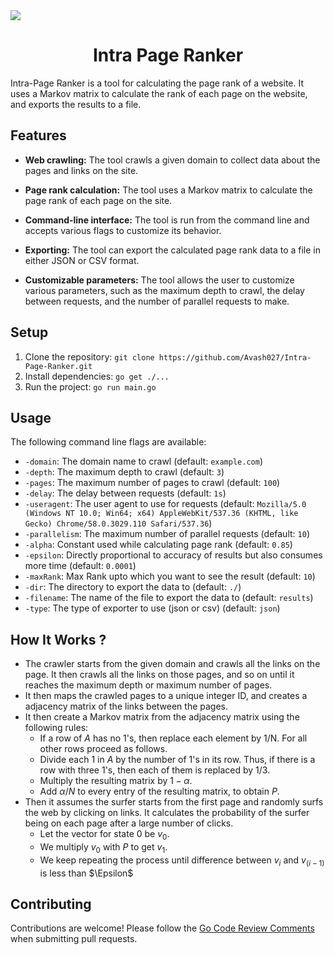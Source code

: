 <img src="https://cdn.jsdelivr.net/gh/avash027/assets/crawler.webp">

# <center> Intra Page Ranker </center>

Intra-Page Ranker is a tool for calculating the page rank of a website. It uses a Markov matrix to calculate the rank of each page on the website, and exports the results to a file.

## Features

- **Web crawling:** The tool crawls a given domain to collect data about the pages and links on the site.

- **Page rank calculation:** The tool uses a Markov matrix to calculate the page rank of each page on the site.

- **Command-line interface:** The tool is run from the command line and accepts various flags to customize its behavior.

- **Exporting:** The tool can export the calculated page rank data to a file in either JSON or CSV format.

- **Customizable parameters:** The tool allows the user to customize various parameters, such as the maximum depth to crawl, the delay between requests, and the number of parallel requests to make.


## Setup

1. Clone the repository: `git clone https://github.com/Avash027/Intra-Page-Ranker.git`
2. Install dependencies: `go get ./...`
3. Run the project: `go run main.go`

## Usage

The following command line flags are available:

- `-domain`: The domain name to crawl (default: `example.com`)
- `-depth`: The maximum depth to crawl (default: `3`)
- `-pages`: The maximum number of pages to crawl (default: `100`)
- `-delay`: The delay between requests (default: `1s`)
- `-useragent`: The user agent to use for requests (default: `Mozilla/5.0 (Windows NT 10.0; Win64; x64) AppleWebKit/537.36 (KHTML, like Gecko) Chrome/58.0.3029.110 Safari/537.36`)
- `-parallelism`: The maximum number of parallel requests (default: `10`)
- `-alpha`: Constant used while calculating page rank (default: `0.85`)
- `-epsilon`: Directly proportional to accuracy of results but also consumes more time (default: `0.0001`)
- `-maxRank`: Max Rank upto which you want to see the result (default: `10`)
- `-dir`: The directory to export the data to (default: `./`)
- `-filename`: The name of the file to export the data to (default: `results`)
- `-type`: The type of exporter to use (json or csv) (default: `json`)



## How It Works ?

- The crawler starts from the given domain and crawls all the links on the page. It then crawls all the links on those pages, and so on until it reaches the maximum depth or maximum number of pages.
- It then maps the crawled pages to a unique integer ID, and creates a adjacency matrix of the links between the pages.
- It then create a Markov matrix from the adjacency matrix using the following rules:
    - If a row of $A$ has no 1's, then replace each element by 1/N. For all other rows proceed as follows.
    - Divide each 1 in $A$ by the number of 1's in its row. Thus, if there is a row with three 1's, then each of them is replaced by $1/3$.
    - Multiply the resulting matrix by $1-\alpha$.
    - Add $\alpha/N$ to every entry of the resulting matrix, to obtain $P$.
- Then it assumes the surfer starts from the first page and randomly surfs the web by clicking on links. It calculates the probability of the surfer being on each page after a large number of clicks.
  - Let the vector for state 0 be $v_0$.
  - We multiply $v_0$ with $P$ to get $v_1$.
  - We keep repeating the process until difference between $v_i$ and $v_(i-1)$ is less than $\Epsilon$ 


## Contributing

Contributions are welcome! Please follow the [Go Code Review Comments](https://github.com/golang/go/wiki/CodeReviewComments) when submitting pull requests.

